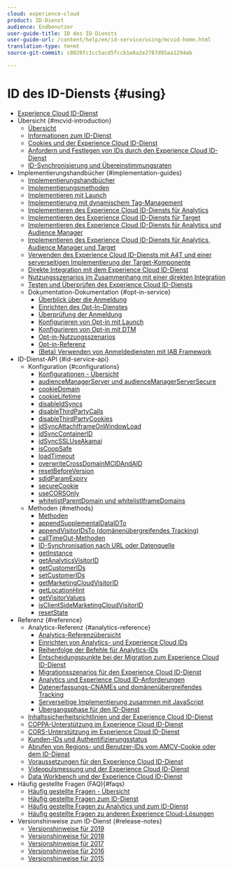```yaml
---
cloud: experience-cloud
product: ID-Dienst
audience: Endbenutzer
user-guide-title: ID des ID-Diensts
user-guide-url: /content/help/en/id-service/using/mcvid-home.html
translation-type: tm+mt
source-git-commit: c8020fc1cc5acd5fccb1e8a2e2787d95aa1294ab

---
```



# ID des ID-Diensts {#using}

+ [Experience Cloud ID-Dienst](mcvid-home.md)
+ Übersicht  {#mcvid-introduction}
   + [Übersicht  ](mcvid-introduction/mcvid-overview.md)
   + [Informationen zum ID-Dienst](mcvid-introduction/mcvid-about-id-service.md)
   + [Cookies und der Experience Cloud ID-Dienst](mcvid-introduction/mcvid-cookies.md)
   + [Anfordern und Festlegen von IDs durch den Experience Cloud ID-Dienst](mcvid-introduction/mcvid-id-request.md)
   + [ID-Synchronisierung und Übereinstimmungsraten](mcvid-introduction/mcvid-match-rates.md)
+ Implementierungshandbücher {#implementation-guides}
   + [Implementierungshandbücher](mcvid-implementation-guides/mcvid-implementation-guides.md)
   + [Implementierungsmethoden](mcvid-implementation-guides/mcvid-implementation-methods.md)
   + [Implementieren mit Launch](mcvid-implementation-guides/ecid-implement-with-launch.md)
   + [Implementierung mit dynamischem Tag-Management](mcvid-implementation-guides/mcvid-standard.md)
   + [Implementieren des Experience Cloud ID-Diensts für Analytics](mcvid-implementation-guides/mcvid-setup-analytics.md)
   + [Implementieren des Experience Cloud ID-Diensts für Target](mcvid-implementation-guides/mcvid-setup-target.md)
   + [Implementieren des Experience Cloud ID-Diensts für Analytics und Audience Manager](mcvid-implementation-guides/mcvid-setup-aam-analytics.md)
   + [Implementieren des Experience Cloud ID-Diensts für Analytics, Audience Manager und Target](mcvid-implementation-guides/mcvid-setup-aam-analytics-target.md)
   + [Verwenden des Experience Cloud ID-Diensts mit A4T und einer serverseitigen Implementierung der Target-Komponente](mcvid-implementation-guides/ecid-a4t-target.md)
   + [Direkte Integration mit dem Experience Cloud ID-Dienst](mcvid-implementation-guides/mcvid-direct-integration.md)
   + [Nutzungsszenarios im Zusammenhang mit einer direkten Integration](mcvid-implementation-guides/mcvid-direct-integration-examples.md)
   + [Testen und Überprüfen des Experience Cloud ID-Diensts](mcvid-implementation-guides/mcvid-test-verify.md)
   + Dokumentation-Dokumentation {#opt-in-service}
      + [Überblick über die Anmeldung](mcvid-implementation-guides/opt-in-service/mcvid-optin-overview.md)
      + [Einrichten des Opt-In-Dienstes](mcvid-implementation-guides/opt-in-service/getting-started.md)
      + [Überprüfung der Anmeldung](mcvid-implementation-guides/opt-in-service/testing-optin-and-iab-plugin.md)
      + [Konfigurieren von Opt-in mit Launch](mcvid-implementation-guides/opt-in-service/launch.md)
      + [Konfigurieren von Opt-in mit DTM](mcvid-implementation-guides/opt-in-service/optin-dtm.md)
      + [Opt-in-Nutzungsszenarios](mcvid-implementation-guides/opt-in-service/use-cases.md)
      + [Opt-in-Referenz](mcvid-implementation-guides/opt-in-service/api.md)
      + [(Beta) Verwenden von Anmeldediensten mit IAB Framework](mcvid-implementation-guides/opt-in-service/iab.md)
+ ID-Dienst-API {#id-service-api}
   + Konfiguration {#configurations}
      + [Konfigurationen - Übersicht](mcvid-library/mcvid-function-vars/mcvid-function-vars.md)
      + [audienceManagerServer und audienceManagerServerSecure](mcvid-library/mcvid-function-vars/mcvid-subdomain-config.md)
      + [cookieDomain](mcvid-library/mcvid-function-vars/mcvid-cookiedomain.md)
      + [cookieLifetime](mcvid-library/mcvid-function-vars/mcvid-cookielifetime.md)
      + [disableIdSyncs](mcvid-library/mcvid-function-vars/mcvid-disableidsync.md)
      + [disableThirdPartyCalls](mcvid-library/mcvid-function-vars/mcvid-disablethirdpartycalls.md)
      + [disableThirdPartyCookies](mcvid-library/mcvid-function-vars/mcvid-disable-cookies.md)
      + [idSyncAttachIframeOnWindowLoad](mcvid-library/mcvid-function-vars/mcvid-idsyncattachiframeonwindowload.md)
      + [idSyncContainerID](mcvid-library/mcvid-function-vars/mcvid-idsyncontainerid.md)
      + [idSyncSSLUseAkamai](mcvid-library/mcvid-function-vars/mcvid-idsyncssluseakamai.md)
      + [isCoopSafe](mcvid-library/mcvid-function-vars/mcvid-coopsafe.md)
      + [loadTimeout](mcvid-library/mcvid-function-vars/mcvid-loadtimeout.md)
      + [overwriteCrossDomainMCIDAndAID](mcvid-library/mcvid-function-vars/mcvid-overwrite-visitor-id.md)
      + [resetBeforeVersion](mcvid-library/mcvid-function-vars/mcvid-resetbeforeversion.md)
      + [sdidParamExpiry](mcvid-library/mcvid-function-vars/mcvid-sdidparamexpiry.md)
      + [secureCookie](mcvid-library/mcvid-function-vars/mcvid-securecookie.md)
      + [useCORSOnly](mcvid-library/mcvid-function-vars/mcvid-use-cors-only.md)
      + [whitelistParentDomain und whitelistIframeDomains](mcvid-library/mcvid-function-vars/mcvid-whitelistdomain.md)
   + Methoden {#methods}
      + [Methoden](mcvid-library/mcvid-get-set/mcvid-get-set.md)
      + [appendSupplementalDataIDTo](mcvid-library/mcvid-get-set/mcvid-appendsupplementaldataidto.md)
      + [appendVisitorIDsTo (domänenübergreifendes Tracking)](mcvid-library/mcvid-get-set/mcvid-appendvisitorid.md)
      + [callTimeOut-Methoden](mcvid-library/mcvid-get-set/mcvid-timeout-functions.md)
      + [ID-Synchronisation nach URL oder Datenquelle](mcvid-library/mcvid-get-set/mcvid-idsync.md)
      + [getInstance](mcvid-library/mcvid-get-set/mcvid-getinstance.md)
      + [getAnalyticsVisitorID](mcvid-library/mcvid-get-set/mcvid-getanalyticsvisitorid.md)
      + [getCustomerIDs](mcvid-library/mcvid-get-set/mcvid-getcustomerids.md)
      + [setCustomerIDs](mcvid-library/mcvid-get-set/mcvid-setcustomerids.md)
      + [getMarketingCloudVisitorID](mcvid-library/mcvid-get-set/mcvid-getmcvid.md)
      + [getLocationHint](mcvid-library/mcvid-get-set/mcvid-getlocationhint.md)
      + [getVisitorValues](mcvid-library/mcvid-get-set/mcvid-getvisitorvalues.md)
      + [isClientSideMarketingCloudVisitorID](mcvid-library/mcvid-get-set/mcvid-client-side-id.md)
      + [resetState](mcvid-library/mcvid-get-set/mcvid-resetstate.md)
+ Referenz {#reference}
   + Analytics-Referenz {#analytics-reference}
      + [Analytics-Referenzübersicht](mcvid-reference/mcvid-analytics-reference/mcvid-analytics-reference.md)
      + [Einrichten von Analytics- und Experience Cloud IDs](mcvid-reference/mcvid-analytics-reference/mcvid-analytics-ids.md)
      + [Reihenfolge der Befehle für Analytics-IDs](mcvid-reference/mcvid-analytics-reference/mcvid-analytics-order-of-operations.md)
      + [Entscheidungspunkte bei der Migration zum Experience Cloud ID-Dienst](mcvid-reference/mcvid-analytics-reference/mcvid-migration-decisions.md)
      + [Migrationsszenarios für den Experience Cloud ID-Dienst](mcvid-reference/mcvid-analytics-reference/mcvid-migration-scenarios.md)
      + [Analytics und Experience Cloud ID-Anforderungen](mcvid-reference/mcvid-analytics-reference/mcvid-legacy-analytics.md)
      + [Datenerfassungs-CNAMEs und domänenübergreifendes Tracking](mcvid-reference/mcvid-analytics-reference/mcvid-cname.md)
      + [Serverseitige Implementierung zusammen mit JavaScript](mcvid-reference/mcvid-analytics-reference/mcvid-server-side.md)
      + [Übergangsphase für den ID-Dienst](mcvid-reference/mcvid-analytics-reference/mcvid-grace-period.md)  
   + [Inhaltssicherheitsrichtlinien und der Experience Cloud ID-Dienst](mcvid-reference/mcvid-csp.md)
   + [COPPA-Unterstützung im Experience Cloud ID-Dienst](mcvid-reference/mcvid-coppa.md)
   + [CORS-Unterstützung im Experience Cloud ID-Dienst](mcvid-reference/mcvid-cors.md)
   + [Kunden-IDs und Authentifizierungsstatus](mcvid-reference/mcvid-authenticated-state.md)
   + [Abrufen von Regions- und Benutzer-IDs vom AMCV-Cookie oder dem ID-Dienst](mcvid-reference/mcvid-regions.md)
   + [Voraussetzungen für den Experience Cloud ID-Dienst](mcvid-reference/mcvid-requirements.md)
   + [Videopulsmessung und der Experience Cloud ID-Dienst](mcvid-reference/mcvid-heartbeat.md)
   + [Data Workbench und der Experience Cloud ID-Dienst](mcvid-reference/mcvid-dwb.md)
+ Häufig gestellte Fragen (FAQ){#faqs}
   + [Häufig gestellte Fragen - Übersicht](mcvid-faq-intro/mcvid-faq-intro.md)
   + [Häufig gestellte Fragen zum ID-Dienst](mcvid-faq-intro/mcvid-faq.md)
   + [Häufig gestellte Fragen zu Analytics und zum ID-Dienst](mcvid-faq-intro/mcvid-analytics-faq.md)
   + [Häufig gestellte Fragen zu anderen Experience Cloud-Lösungen](mcvid-faq-intro/mcvid-other-faq.md)
+ Versionshinweise zum ID-Dienst {#release-notes}
   + [Versionshinweise für 2019](mcvid-release-notes/mcvid-release-notes.md)
   + [Versionshinweise für 2018](mcvid-release-notes/mcvid-notes-2018.md)
   + [Versionshinweise für 2017](mcvid-release-notes/mcvid-notes-2017.md)
   + [Versionshinweise für 2016](mcvid-release-notes/mcvid-notes-2016.md)
   + [Versionshinweise für 2015](mcvid-release-notes/mcvid-notes-2015.md)
